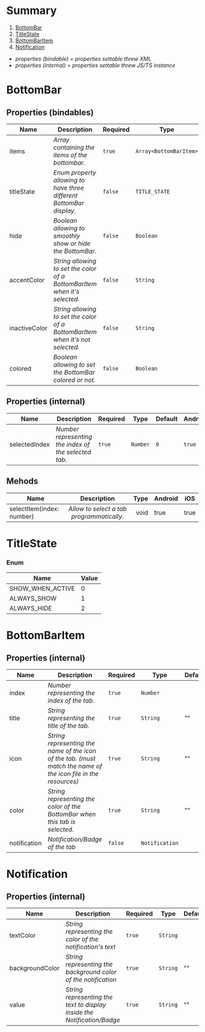 # Summary 

1. [BottomBar](#bottombar)
2. [TitleState](#titlestate)
3. [BottomBarItem](#bottombaritem)
3. [Notification](#notification)


* *properties (bindable) = properties settable threw XML*
* *properties (internal) = properties settable threw JS/TS instance*

# BottomBar

  ## Properties (bindables)
  
| Name          	| Description                                                                 	| Required 	| Type                   	| Default                  	| Android 	| iOS    	|
|---------------	|-----------------------------------------------------------------------------	|----------	|------------------------	|--------------------------	|---------	|--------	|
| items         	| *Array containing the items of the bottombar.*                                	| `true`   	| `Array<BottomBarItem>` 	| `Array<BottomBarItem>()` 	| `true`  	| `true` 	|
| titleState    	| *Enum property allowing to have three different BottomBar display.*           	| `false`  	| `TITLE_STATE`          	| `SHOW_WHEN_ACTIVE`       	| `true`  	| `true` 	|
| hide          	| *Boolean allowing to smoothly show or hide the BottomBar.*                    	| `false`  	| `Boolean`              	| `false`                  	| `true`  	| `true` 	|
| accentColor   	| *String allowing to set the color of a BottomBarItem when it's selected.*    	| `false`  	| `String`               	| `"red"`                  	| `true`  	| `true` 	|
| inactiveColor 	| *String allowing to set the color of a BottomBarItem when it's not selected.* 	| `false`  	| `String`               	| `"black"`                	| `true`  	| `true` 	|
| colored       	| *Boolean allowing to set the BottomBar colored or not.*                       	| `false`  	| `Boolean`              	| `true`                   	| `true`  	| `true` 	|
    
    
 ## Properties (internal)
 
 | Name          	| Description                                                                 	| Required 	| Type                   	| Default                  	| Android 	| iOS    	|
|---------------	|-----------------------------------------------------------------------------	|----------	|------------------------	|--------------------------	|---------	|--------	|
| selectedIndex         	| *Number representing the index of the selected tab.*                                	| `true`   	| `Number` 	| `0` 	| `true`  	| `true` 	|

 ## Mehods
 
| Name                                        	|                Description                	| Type 	| Android 	| iOS  	|
|---------------------------------------------	|:-----------------------------------------:	|-----:	|---------	|------	|
| selectItem(index: number) 	| *Allow to select a tab programmatically.* 	| void 	| true    	| true 	|

# TitleState

### Enum

| Name | Value |
| ---- | ----- |
| SHOW_WHEN_ACTIVE | 0 |
| ALWAYS_SHOW | 1 |
| ALWAYS_HIDE | 2 |

 
# BottomBarItem

 ## Properties (internal)

 | Name          	| Description                                                                 	| Required 	| Type                   	| Default                  	| Android 	| iOS    	|
|---------------	|-----------------------------------------------------------------------------	|----------	|------------------------	|--------------------------	|---------	|--------	|
| index         	| *Number representing the index of the tab.*                                	| `true`   	| `Number` 	|  	| `true`  	| `true` 	|
| title         	| *String representing the title of the tab.*                                	| `true`   	| `String` 	| "" 	| `true`  	| `true` 	|
| icon         	| *String representing the name of the icon of the tab. (must match the name of the icon file in the resources)*                                	| `true`   	| `String` 	| "" 	| `true`  	| `true` 	|
| color         	| *String representing the color of the BottomBar when this tab is selected.*                                	| `true`   	| `String` 	| "" 	| `true`  	| `true` 	|
| notification         	| *Notification/Badge of the tab*                                	| `false`   	| `Notification` 	|  	| `true`  	| `true` 	|

# Notification

 ## Properties (internal)

 | Name          	| Description                                                                 	| Required 	| Type                   	| Default                  	| Android 	| iOS    	|
|---------------	|-----------------------------------------------------------------------------	|----------	|------------------------	|--------------------------	|---------	|--------	|
| textColor         	| *String representing the color of the notification's text*                                	| `true`   	| `String` 	|  	| `false`  	| `true` 	|
| backgroundColor         	| *String representing the background color of the notification*                                	| `true`   	| `String` 	| "" 	| `false`  	| `true` 	|
| value         	| *String representing the text to display inside the Notification/Badge*                                	| `true`   	| `String` 	| "" 	| `true`  	| `true` 	|
